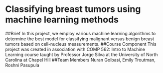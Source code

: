 # Classifying breast tumors using machine learning methods
##Brief
In this project, we employ various machine learning algorithms to determine the best model for classifying malignant versus benign breast tumors based on cell-nucleus measurements. 
##Course Component
This project was created in association with COMP 562: Intro to Machine Learning course taught by Professor Jorge Silva at the University of North Carolina at Chapel Hill
##Team Members
Nuran Golbasi, Emily Troutman, Roshni Pasupula
